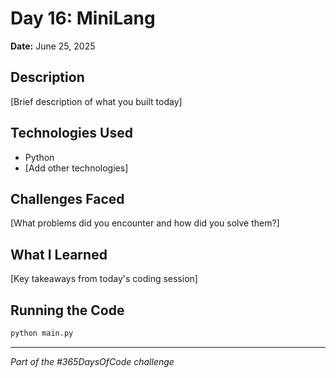 # Day 16: MiniLang

**Date:** June 25, 2025

## Description

[Brief description of what you built today]

## Technologies Used

- Python
- [Add other technologies]

## Challenges Faced

[What problems did you encounter and how did you solve them?]

## What I Learned

[Key takeaways from today's coding session]

## Running the Code

```bash
python main.py
```

---

*Part of the #365DaysOfCode challenge*
